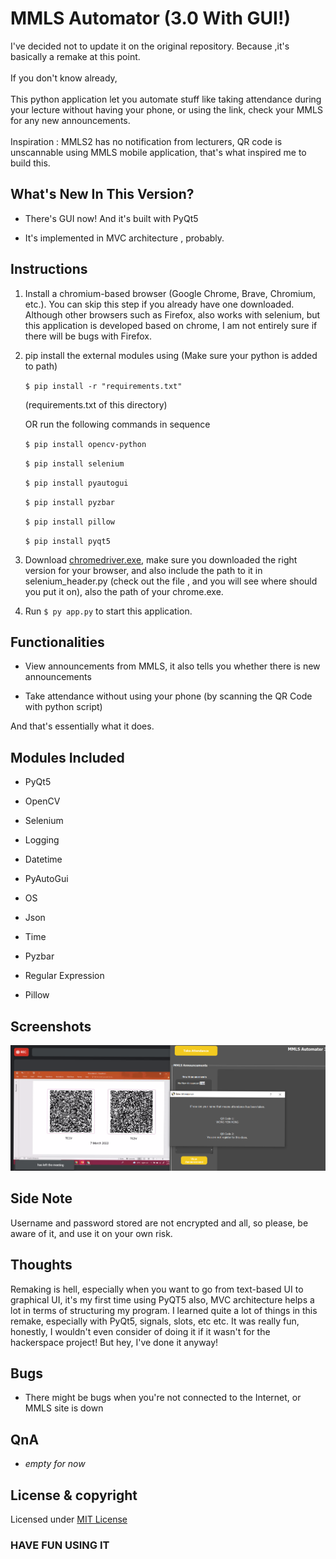 # MMLS Automator (3.0 With GUI!)

I've decided not to update it on the original repository. Because ,it's basically a remake at this point.
<br><br>
If you don't know already,
<br><br>
This python application let you automate stuff like taking attendance during your lecture without having your phone, or using the link, check your MMLS for any new announcements.
<br><br>
Inspiration : MMLS2 has no notification from lecturers, QR code is unscannable using MMLS mobile application, that's what inspired me to build this.

## What's New In This Version?
- There's GUI now! And it's built with PyQt5

- It's implemented in MVC architecture , probably.


## Instructions

1. Install a chromium-based browser (Google Chrome, Brave, Chromium, etc.). You can skip this step if you already have one downloaded. Although other browsers such as Firefox, also works with selenium, but this application is developed based on chrome, I am not entirely sure if there will be bugs with Firefox.

2. pip install the external modules using (Make sure your python is added to path)

    `$ pip install -r "requirements.txt"`

    (requirements.txt of this directory)

    OR run the following commands in sequence

    `$ pip install opencv-python`

    `$ pip install selenium`

    `$ pip install pyautogui`

    `$ pip install pyzbar`

    `$ pip install pillow`

    `$ pip install pyqt5`

3. Download [chromedriver.exe](https://chromedriver.chromium.org/downloads), make sure you downloaded the right version for your browser, and also include the path to it in selenium_header.py (check out the file , and you will see where should you put it on), also the path of your chrome.exe.

4. Run `$ py app.py` to start this application.

## Functionalities

- View announcements from MMLS, it also tells you whether there is new announcements

- Take attendance without using your phone (by scanning the QR Code with python script)

And that's essentially what it does.

## Modules Included

- PyQt5

- OpenCV 

- Selenium

- Logging

- Datetime

- PyAutoGui

- OS 

- Json

- Time

- Pyzbar

- Regular Expression

- Pillow

## Screenshots

![sample image](.\images\sample1.png)


## Side Note

Username and password stored are not encrypted and all, so please, be aware of it, and use it on your own risk.

## Thoughts

Remaking is hell, especially when you want to go from text-based UI to graphical UI, it's my first time using PyQT5 also, MVC architecture helps a lot in terms of structuring my program. I learned quite a lot of things in this remake, especially with PyQt5, signals, slots, etc etc. It was really fun, honestly, I wouldn't even consider of doing it if it wasn't for the hackerspace project! But hey, I've done it anyway!  

## Bugs

- There might be bugs when you're not connected to the Internet, or MMLS site is down

## QnA

- *empty for now*

## License & copyright

Licensed under [MIT License](LICENSE)


### HAVE FUN USING IT
